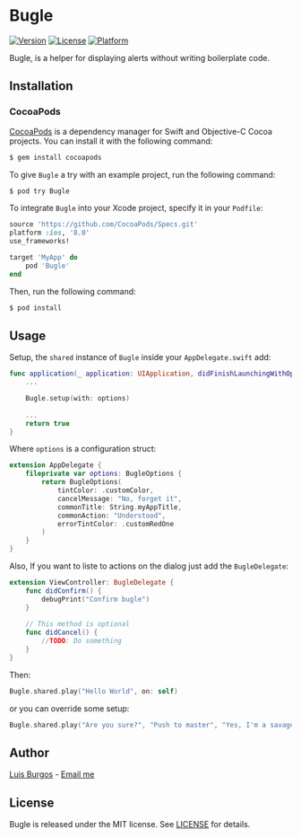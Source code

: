 # Bugle

[![Version](https://img.shields.io/cocoapods/v/Bugle.svg?style=flat)](http://cocoapods.org/pods/Bugle)
[![License](https://img.shields.io/cocoapods/l/Bugle.svg?style=flat)](http://cocoapods.org/pods/Bugle)
[![Platform](https://img.shields.io/cocoapods/p/Bugle.svg?style=flat)](http://cocoapods.org/pods/Bugle)

Bugle, is a helper for displaying alerts without writing boilerplate code.

## Installation

### CocoaPods

[CocoaPods](http://cocoapods.org) is a dependency manager for Swift and Objective-C Cocoa projects. You can install it with the following command:

```bash
$ gem install cocoapods
```

To give `Bugle` a try with an example project, run the following command:

```bash
$ pod try Bugle
```

To integrate `Bugle` into your Xcode project, specify it in your `Podfile`:

```ruby
source 'https://github.com/CocoaPods/Specs.git'
platform :ios, '8.0'
use_frameworks!

target 'MyApp' do
    pod 'Bugle'
end
```

Then, run the following command:

```bash
$ pod install
```

## Usage

Setup, the  `shared` instance of `Bugle` inside your `AppDelegate.swift` add:

```swift
func application(_ application: UIApplication, didFinishLaunchingWithOptions launchOptions: [UIApplicationLaunchOptionsKey: Any]?) -> Bool {
    ...

    Bugle.setup(with: options)
    
    ...
    return true
}
```

Where `options` is a configuration struct:

```swift
extension AppDelegate {
    fileprivate var options: BugleOptions {
        return BugleOptions(
            tintColor: .customColor,
            cancelMessage: "No, forget it",
            commonTitle: String.myAppTitle,
            commonAction: "Understood",
            errorTintColor: .customRedOne
        )
    }
}
```

Also, If you want to liste to actions on the dialog just add the `BugleDelegate`:

```swift
extension ViewController: BugleDelegate {
    func didConfirm() {
        debugPrint("Confirm bugle")
    }
    
    // This method is optional
    func didCancel() {
        //TODO: Do something
    }
}
```

Then:

```swift
Bugle.shared.play("Hello World", on: self)
```

or you can override some setup:

```swift
Bugle.shared.play("Are you sure?", "Push to master", "Yes, I'm a savage", true, self, on: self, type: .risky)
```

## Author

[Luis Burgos](lhttps://github.com/LuisBurgos/) - [Email me](uisarturo.burgos@gmail.com)

## License

Bugle is released under the MIT license. See [LICENSE](https://github.com/nmdias/DefaultsKit/blob/master/LICENSE) for details.
